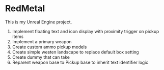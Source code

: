 # RedMetal

This is my Unreal Engine project.

1. Implement floating text and icon display with proximity trigger on pickup items
2. Implement a primary weapon
3. Create custom ammo pickup models
4. Create simple westen landscape to replace default box setting
5. Create dummy that can take
6. Reparent weapon base to Pickup base to inherit text identifier logic
